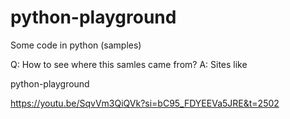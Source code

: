 # python-playground
Some code in python (samples)

Q: How to see where this samles came from?
A: Sites like

python-playground

https://youtu.be/SqvVm3QiQVk?si=bC95_FDYEEVa5JRE&t=2502
